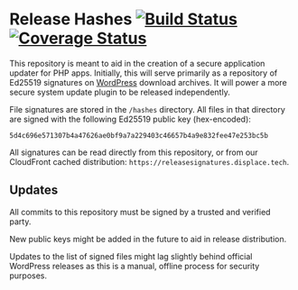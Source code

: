# Release Hashes [![Build Status][travis-image]][travis-url] [![Coverage Status][coveralls-image]][coveralls-url]

This repository is meant to aid in the creation of a secure application updater for PHP apps. Initially, this will serve primarily as a repository of Ed25519 signatures on [WordPress](https://wordpress.org) download archives. It will power a more secure system update plugin to be released independently.

File signatures are stored in the `/hashes` directory. All files in that directory are signed with the following Ed25519 public key (hex-encoded):

```
5d4c696e571307b4a47626ae0bf9a7a229403c46657b4a9e832fee47e253bc5b
```

All signatures can be read directly from this repository, or from our CloudFront cached distribution: `https://releasesignatures.displace.tech`.

## Updates

All commits to this repository must be signed by a trusted and verified party.

New public keys might be added in the future to aid in release distribution.

Updates to the list of signed files might lag slightly behind official WordPress releases as this is a manual, offline process for security purposes.

[travis-image]: https://travis-ci.org/DisplaceTech/release-hashes.svg?branch=master
[travis-url]: https://travis-ci.org/DisplaceTech/release-hashes
[coveralls-image]: https://coveralls.io/repos/github/DisplaceTech/release-hashes/badge.svg?branch=master
[coveralls-url]: https://coveralls.io/github/DisplaceTech/release-hashes?branch=master
